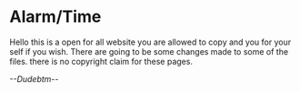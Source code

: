 # Alarm/Time

   Hello this is a open for all website you are allowed to copy and you for your self if you wish. There are going to be some changes made to some of the files. 
there is no copyright claim for these pages.

*--Dudebtm--*
   